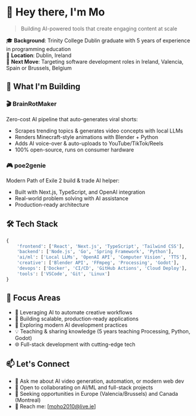 # 👋 Hey there, I'm Mo

> Building AI-powered tools that create engaging content at scale

🎓 **Background**: Trinity College Dublin graduate with 5 years of experience in programming education  
📍 **Location**: Dublin, Ireland                       
🎯 **Next Move**: Targeting software development roles in Ireland, Valencia, Spain or Brussels, Belgium

## 🚀 What I'm Building

### 🎬 BrainRotMaker
Zero-cost AI pipeline that auto-generates viral shorts:
- Scrapes trending topics & generates video concepts with local LLMs
- Renders Minecraft-style animations with Blender + Python
- Adds AI voice-over & auto-uploads to YouTube/TikTok/Reels
- 100% open-source, runs on consumer hardware

### 🎮 poe2genie
Modern Path of Exile 2 build & trade AI helper:
- Built with Next.js, TypeScript, and OpenAI integration
- Real-world problem solving with AI assistance
- Production-ready architecture

## 🛠️ Tech Stack

```python
{
    'frontend': ['React', 'Next.js', 'TypeScript', 'Tailwind CSS'],
    'backend': ['Node.js', 'Go', 'Spring Framework', 'Python'],
    'ai/ml': ['Local LLMs', 'OpenAI API', 'Computer Vision', 'TTS'],
    'creative': ['Blender API', 'FFmpeg', 'Processing', 'Godot'],
    'devops': ['Docker', 'CI/CD', 'GitHub Actions', 'Cloud Deploy'],
    'tools': ['VSCode', 'Git', 'Linux']
}
```

## 🎯 Focus Areas

- 🧠 Leveraging AI to automate creative workflows
- 🎨 Building scalable, production-ready applications
- 🚀 Exploring modern AI development practices
- 💡 Teaching & sharing knowledge (5 years teaching Processing, Python, Godot)
- 🌐 Full-stack development with cutting-edge tech

## 📫 Let's Connect

- 💬 Ask me about AI video generation, automation, or modern web dev
- 🤝 Open to collaborating on AI/ML and full-stack projects
- 🎯 Seeking opportunities in Europe (Valencia/Brussels) and Canada (Montreal)
- 📧 Reach me: [moho2010@live.ie]
